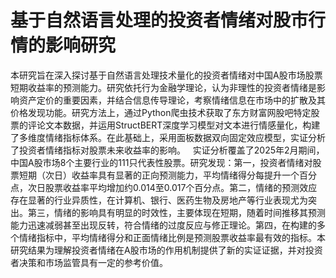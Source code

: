 # 基于自然语言处理的投资者情绪对股市行情的影响研究

本研究旨在深入探讨基于自然语言处理技术量化的投资者情绪对中国A股市场股票短期收益率的预测能力。研究依托行为金融学理论，认为非理性的投资者情绪是影响资产定价的重要因素，并结合信息传导理论，考察情绪信息在市场中的扩散及其价格发现功能。研究方法上，通过Python爬虫技术获取了东方财富网股吧特定股票的评论文本数据，并运用StructBERT深度学习模型对文本进行情感量化，构建了多维度情绪指标体系。在此基础上，采用面板数据双向固定效应模型，实证分析了投资者情绪指标对股票未来收益率的影响。
&nbsp;
实证分析覆盖了2025年2月期间，中国A股市场8个主要行业的111只代表性股票。研究发现：第一，投资者情绪对股票短期（次日）收益率具有显著的正向预测能力，平均情绪得分每提升一个百分点，次日股票收益率平均增加约0.014至0.017个百分点。第二，情绪的预测效应存在显著的行业异质性，在计算机、银行、医药生物及房地产等行业表现尤为突出。第三，情绪的影响具有明显的时效性，主要体现在短期，随着时间推移其预测能力迅速减弱甚至出现反转，符合情绪的过度反应与修正理论。第四，在构建的多个情绪指标中，平均情绪得分和正面情绪比例是预测股票收益率最有效的指标。本研究结果为理解投资者情绪在A股市场的作用机制提供了新的实证证据，并对投资者决策和市场监管具有一定的参考价值。
